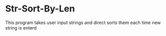 # Str-Sort-By-Len
This program takes user input strings and direct sorts them each time new string is enterd
